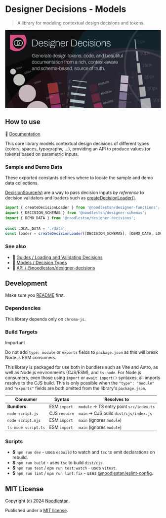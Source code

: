 # Designer Decisions - Models

> A library for modeling contextual design decisions and tokens.

![](https://raw.githubusercontent.com/noodlestan/designer/refs/heads/main/docs/designer-decisions/public/designer-decisions-og-1280x640.png)

## How to use

📖 [Documentation](https://designer-decisions.noodlestan.org/guides/capturing-design-decisions-in-data/)

This core library models contextual design decisions of different types (colors, spaces, typography, ...), providing an API to produce values (or tokens) based on parametric inputs.

### Sample and Demo Data

These exported constants defines where to locate the sample and demo data collections.

[DecisionSource(s)](https://designer-decisions.noodlestan.org/api/designer-decisions/Meta/Types/DecisionSource/) are a way to pass decision inputs _by reference_ to decision validators and loaders such as [createDecisionLoader()](https://designer-decisions.noodlestan.org/api/designer-functions/Loader/createDecisionLoader/).

```ts
import { createDecisionLoader } from '@noodlestsn/designer-functions';
import { DECISION_SCHEMAS } from '@noodlestsn/designer-schemas';
import { DEMO_DATA } from '@noodlestsn/designer-decisions';

const LOCAL_DATA = './data';
const loader = createDecisionLoader([DECISION_SCHEMAS], [DEMO_DATA, LOCAL_DATA]);
```

### See also

- 📖 [Guides / Loading and Validating Decisions](https://designer-decisions.noodlestan.org/guides/loading-and-validating-design-decisions/)
- 📖 [Models / Decision Types](https://designer-decisions.noodlestan.org/models/decision-types)
- 📖 [API / @noodlestan/designer-decisions](https://designer-decisions.noodlestan.org/api/designer-decisions)

## Development

Make sure you [README](https://github.com/noodlestan/designer/blob/main/README.md) first.

### Dependencies

This library depends only on `chroma-js`.

### Build Targets

> [!IMPORTANT]
> Do not add `type: module` or `exports` fields to `package.json` as this will break Node.js ESM consumers.

This library is packaged for use both in bundlers such as Vite and Astro, as well as Node.js environments (CJS/ESM), and `ts-node`. For Node.js consumers, even those using `import` or `await import()` syntaxes, all imports resolve to the CJS build. This is only possible when the `"type": "module"` and `"exports"` fields are both omitted from the library's `package.json`.

| Consumer            | Syntax        | Resolves to                              |
| ------------------- | ------------- | ---------------------------------------- |
| **Bundlers**        | ESM `import`  | `module` → TS entry point `src/index.ts` |
| `node script.js`    | CJS `require` | `main` → CJS build `dist/cjs/index.js`   |
| `node script.mjs`   | ESM `import`  | `main` (ignores `module`)                |
| `ts-node script.ts` | ESM `import`  | `main` (ignores `module`)                |

### Scripts

- **$** `npm run dev` - uses `esbuild` to watch and `tsc` to emit declarations on rebuild.
- **$** `npm run build` - uses `tsc` to build `dist/cjs`.
- **$** `npm run test` / `npm run test:watch` - uses `vitest`.
- **$** `npm run lint` / `npm run lint:fix` - uses [@noodlestan/eslint-config](https://www.npmjs.com/package/@noodlestan/eslint-config).

## MIT License

Copyright (c) 2024 [Noodlestan](https://noodlestan.org/).

Published under a [MIT license](https://noodlestan.mit-license.org/).

